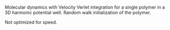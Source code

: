 Molecular dynamics with Velocity Verlet integration for a single polymer in a 3D harmonic potential well. Random walk initialization of the polymer.

Not optimized for speed.